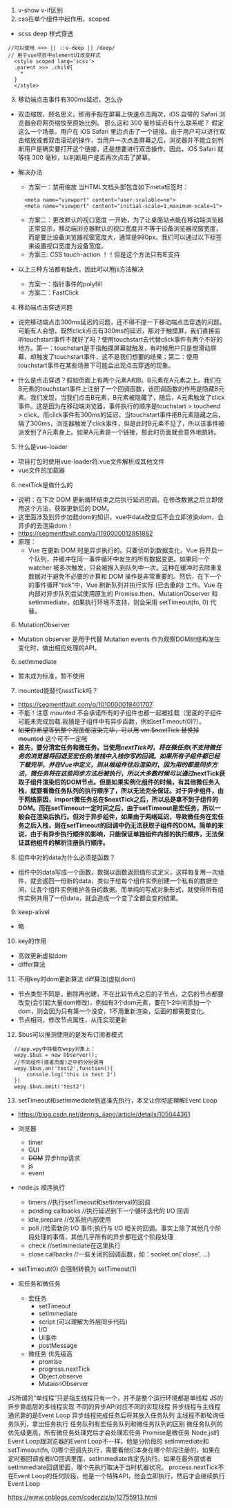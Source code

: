 1. v-show v-if区别
2. css在单个组件中起作用，scoped
  * scss deep 样式穿透 
  ```
  //可以使用 >>> || ::v-deep || /deep/ 
  // 用于vue项目中elementUI改变样式
    <style scoped lang='scss'>
    .parent >>> .child{
      *
    } 
    </style>
  ```
3. 移动端点击事件有300ms延迟，怎么办
 * 双击缩放，顾名思义，即用手指在屏幕上快速点击两次，iOS 自带的 Safari 浏览器会将网页缩放至原始比例。 那么这和 300 毫秒延迟有什么联系呢？ 假定这么一个场景。用户在 iOS Safari 里边点击了一个链接。由于用户可以进行双击缩放或者双击滚动的操作，当用户一次点击屏幕之后，浏览器并不能立刻判断用户是确实要打开这个链接，还是想要进行双击操作。因此，iOS Safari 就等待 300 毫秒，以判断用户是否再次点击了屏幕。
* 解决办法
  * 方案一：禁用缩放
  当HTML文档头部包含如下meta标签时：
  ```
    <meta name="viewport" content="user-scalable=no">
    <meta name="viewport" content="initial-scale=1,maximum-scale=1">
  ```
  * 方案二：更改默认的视口宽度
  一开始，为了让桌面站点能在移动端浏览器正常显示，移动端浏览器默认的视口宽度并不等于设备浏览器视窗宽度，而是要比设备浏览器视窗宽度大，通常是980px。我们可以通过以下标签来设置视口宽度为设备宽度。
  * 方案三: CSS touch-action
  ！！但是这个方法只有IE支持

* 以上三种方法都有缺点，因此可以用js方法解决
  * 方案一：指针事件的polyfill
  * 方案二：FastClick

4. 移动端点击穿透问题
  * 说完移动端点击300ms延迟的问题，还不得不提一下移动端点击穿透的问题。可能有人会想，既然click点击有300ms的延迟，那对于触摸屏，我们直接监听touchstart事件不就好了吗？使用touchstart去代替click事件有两个不好的地方。第一：touchstart是手指触摸屏幕就触发，有时候用户只是想滑动屏幕，却触发了touchstart事件，这不是我们想要的结果；第二：使用touchstart事件在某些场景下可能会出现点击穿透的现象。

  * 什么是点击穿透？假如页面上有两个元素A和B。B元素在A元素之上。我们在B元素的touchstart事件上注册了一个回调函数，该回调函数的作用是隐藏B元素。我们发现，当我们点击B元素，B元素被隐藏了，随后，A元素触发了click事件。这是因为在移动端浏览器，事件执行的顺序是touchstart > touchend > click。而click事件有300ms的延迟，当touchstart事件把B元素隐藏之后，隔了300ms，浏览器触发了click事件，但是此时B元素不见了，所以该事件被派发到了A元素身上。如果A元素是一个链接，那此时页面就会意外地跳转。

5. 什么是vue-loader
  * 项目打包时使用vue-loader将.vue文件解析成其他文件
  * vue文件的加载器

6. nextTick是做什么的
  * 说明：在下次 DOM 更新循环结束之后执行延迟回调。在修改数据之后立即使用这个方法，获取更新后的 DOM。
  * 这里面涉及到异步加载dom的知识，vue中data改变后不会立即渲染dom，会异步的去渲染dom！
  * https://segmentfault.com/a/1190000012861862
  * 原理：
    * Vue 在更新 DOM 时是异步执行的。只要侦听到数据变化，Vue 将开启一个队列，并缓冲在同一事件循环中发生的所有数据变更。如果同一个 watcher 被多次触发，只会被推入到队列中一次。这种在缓冲时去除重复数据对于避免不必要的计算和 DOM 操作是非常重要的。然后，在下一个的事件循环“tick”中，Vue 刷新队列并执行实际 (已去重的) 工作。Vue 在内部对异步队列尝试使用原生的 Promise.then、MutationObserver 和 setImmediate，如果执行环境不支持，则会采用 setTimeout(fn, 0) 代替。
6. MutationObserver
  * Mutation observer 是用于代替 Mutation events 作为观察DOM树结构发生变化时，做出相应处理的API。
6. setImmediate
  * 暂未成为标准，暂不使用
7. mounted能替代nextTick吗？
  * https://segmentfault.com/q/1010000019401707
  * 不能！注意 mounted 不会承诺所有的子组件也都一起被挂载（里面的子组件可能未完成加载,我猜是子组件中有异步函数，例如setTimeout(0)?）。
  * ~~如果你希望等到整个视图都渲染完毕，可以用 vm.$nextTick 替换掉 mounted~~ 这个可不一定哦
  * **首先，要分清宏任务和微任务。当使用$nextTick时，将在微任务(不支持微任务的浏览器将回退至宏任务)堆栈中入栈你写的回调。如果所有子组件都已经下载完毕，并在Vue中定义，则从根组件往后渲染时，因为用的都是同步方法，微任务将在这些同步方法后被执行，所以大多数时候可以通过$nextTick获取子组件渲染后的DOM节点。但是如果实例化组件的时候，有其他微任务入栈，就要看微任务队列的执行顺序了，所以无法完全保证。对于异步组件，由于网络原因，import微任务总在$nextTick之后，所以总是拿不到子组件的DOM。而在setTimeout一定时间之后，由于setTimeout是宏任务，所以一般会在渲染后执行。但对于异步组件，如果由于网络延迟，导致微任务在宏任务之后入栈，则在setTimeout的回调中仍无法获取子组件的DOM。简单的来说，由于有异步执行顺序的影响，只能保证单独组件内部的执行顺序，无法保证其他组件的解析注册执行顺序。**
8. 组件中对的data为什么必须是函数？
  * 组件中的data写成一个函数，数据以函数返回值形式定义，这样每复用一次组件，就会返回一份新的data，类似于给每个组件实例创建一个私有的数据空间，让各个组件实例维护各自的数据。而单纯的写成对象形式，就使得所有组件实例共用了一份data，就会造成一个变了全都会变的结果。

9. keep-alivel
  * 略

10. key的作用
  * 高效更新虚拟dom
  * differ算法

11. 不用key时dom更新算法 diff算法(虚拟dom)
  * 节点类型不同是，删除再创建，不在比较节点之后的子节点，之后的节点都要改变(会引起大量dom修改)，例如有3个dom元素，要在1-2中间添加一个dom，则会因为只有第一个没变，1不用重新渲染，后面的都需要变化。
  * 节点相同，修改节点属性，从而实现更新

12. $bus可以推测使用的是发布订阅者模式
  ```
    //app.wpy中挂载在wepy对象上：
    wepy.$bus = new Observer();
    //不同组件(或者页面)之中的分别调用
    wepy.$bus.on('test2',function(){
        console.log('this is test 2')
    })
    wepy.$bus.emit('test2')
  ```

13. setTimeout和setImmediate到底谁先执行，本文让你彻底理解Event Loop
* https://blog.csdn.net/dennis_jiang/article/details/105044361

* 浏览器
  * timer
  * GUI
  * ~~DOM~~ 异步http请求
  * js
  * event

* node.js 顺序执行
  * timers //执行setTimeout和setInterval的回调
  * pending callbacks //执行延迟到下一个循环迭代的 I/O 回调
  * idle,prepare //仅系统内部使用
  * poll //检索新的 I/O 事件;执行与 I/O 相关的回调。事实上除了其他几个阶段处理的事情，其他几乎所有的异步都在这个阶段处理
  * check //setImmediate在这里执行
  * close callbacks //一些关闭的回调函数，如：socket.on('close', ...)
* setTimeout(0) 会强制转换为 setTimeout(1)

* 宏任务和微任务
  * 宏任务 
    * setTimeout
    * setImmediate
    * script (可以理解为外层同步代码)
    * I/O
    * UI事件
    * postMessage
  * 微任务 优先级高
    * promise
    * progress.nextTick
    * Object.observe
    * MutaionObserver

JS所谓的“单线程”只是指主线程只有一个，并不是整个运行环境都是单线程
JS的异步靠底层的多线程实现
不同的异步API对应不同的实现线程
异步线程与主线程通讯靠的是Event Loop
异步线程完成任务后将其放入任务队列
主线程不断轮询任务队列，拿出任务执行
任务队列有宏任务队列和微任务队列的区别
微任务队列的优先级更高，所有微任务处理完后才会处理宏任务
Promise是微任务
Node.js的Event Loop跟浏览器的Event Loop不一样，他是分阶段的
setImmediate和setTimeout(fn, 0)哪个回调先执行，需要看他们本身在哪个阶段注册的，如果在定时器回调或者I/O回调里面，setImmediate肯定先执行。如果在最外层或者setImmediate回调里面，哪个先执行取决于当时机器状况。
process.nextTick不在Event Loop的任何阶段，他是一个特殊API，他会立即执行，然后才会继续执行Event Loop

https://www.cnblogs.com/coderzjz/p/12755913.html